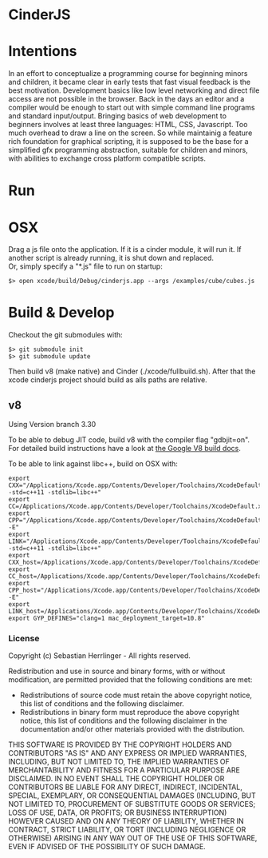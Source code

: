 # CinderJS

# Intentions
In an effort to conceptualize a programming course for beginning minors and children,
it became clear in early tests that fast visual feedback is the best motivation.
Development basics like low level networking and direct file access are not possible in the browser. 
Back in the days an editor and a compiler would be enough
to start out with simple command line programs and standard input/output.
Bringing basics of web development to beginners involves at least three languages: HTML, CSS, Javascript.
Too much overhead to draw a line on the screen.
So while maintainig a feature rich foundation for graphical scripting, 
it is supposed to be the base for a simplified gfx programming abstraction, suitable for children and minors,
with abilities to exchange cross platform compatible scripts.

# Run
# OSX
Drag a js file onto the application. If it is a cinder module, it will run it. If another script is already running,
it is shut down and replaced.  
Or, simply specify a "*.js" file to run on startup:  
```
$> open xcode/build/Debug/cinderjs.app --args /examples/cube/cubes.js
```

# Build & Develop
Checkout the git submodules with:
```
$> git submodule init
$> git submodule update
```
Then build v8 (make native) and Cinder (./xcode/fullbuild.sh). 
After that the xcode cinderjs project should build as alls paths are relative. 

## v8
Using Version branch 3.30

To be able to debug JIT code, build v8 with the compiler flag "gdbjit=on".
For detailed build instructions have a look at [the Google V8 build docs](https://developers.google.com/v8/build).

To be able to link against libc++, build on OSX with:  
```
export CXX="/Applications/Xcode.app/Contents/Developer/Toolchains/XcodeDefault.xctoolchain/usr/bin/clang++ -std=c++11 -stdlib=libc++"
export CC=/Applications/Xcode.app/Contents/Developer/Toolchains/XcodeDefault.xctoolchain/usr/bin/clang
export CPP="/Applications/Xcode.app/Contents/Developer/Toolchains/XcodeDefault.xctoolchain/usr/bin/clang -E"
export LINK="/Applications/Xcode.app/Contents/Developer/Toolchains/XcodeDefault.xctoolchain/usr/bin/clang++ -std=c++11 -stdlib=libc++"
export CXX_host=/Applications/Xcode.app/Contents/Developer/Toolchains/XcodeDefault.xctoolchain/usr/bin/clang++
export CC_host=/Applications/Xcode.app/Contents/Developer/Toolchains/XcodeDefault.xctoolchain/usr/bin/clang
export CPP_host="/Applications/Xcode.app/Contents/Developer/Toolchains/XcodeDefault.xctoolchain/usr/bin/clang -E"
export LINK_host=/Applications/Xcode.app/Contents/Developer/Toolchains/XcodeDefault.xctoolchain/usr/bin/clang++
export GYP_DEFINES="clang=1 mac_deployment_target=10.8"
```


### License

Copyright (c) Sebastian Herrlinger - All rights reserved.

Redistribution and use in source and binary forms, with or without modification, are permitted provided that
the following conditions are met:

* Redistributions of source code must retain the above copyright notice, this list of conditions and
the following disclaimer.
* Redistributions in binary form must reproduce the above copyright notice, this list of conditions and
the following disclaimer in the documentation and/or other materials provided with the distribution.

THIS SOFTWARE IS PROVIDED BY THE COPYRIGHT HOLDERS AND CONTRIBUTORS "AS IS" AND ANY EXPRESS OR IMPLIED
WARRANTIES, INCLUDING, BUT NOT LIMITED TO, THE IMPLIED WARRANTIES OF MERCHANTABILITY AND FITNESS FOR A
PARTICULAR PURPOSE ARE DISCLAIMED. IN NO EVENT SHALL THE COPYRIGHT HOLDER OR CONTRIBUTORS BE LIABLE FOR
ANY DIRECT, INDIRECT, INCIDENTAL, SPECIAL, EXEMPLARY, OR CONSEQUENTIAL DAMAGES (INCLUDING, BUT NOT LIMITED
TO, PROCUREMENT OF SUBSTITUTE GOODS OR SERVICES; LOSS OF USE, DATA, OR PROFITS; OR BUSINESS INTERRUPTION)
HOWEVER CAUSED AND ON ANY THEORY OF LIABILITY, WHETHER IN CONTRACT, STRICT LIABILITY, OR TORT (INCLUDING
NEGLIGENCE OR OTHERWISE) ARISING IN ANY WAY OUT OF THE USE OF THIS SOFTWARE, EVEN IF ADVISED OF THE
POSSIBILITY OF SUCH DAMAGE.